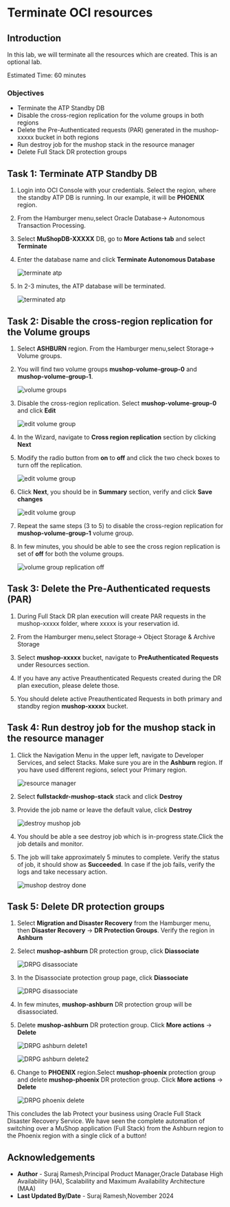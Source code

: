 # Terminate OCI resources

## Introduction

In this lab, we will terminate all the resources which are created. This is an optional lab.

Estimated Time: 60 minutes

### Objectives

- Terminate the ATP Standby DB
- Disable the cross-region replication for the volume groups in both regions
- Delete the Pre-Authenticated requests (PAR) generated in the mushop-xxxxx bucket in both regions
- Run destroy job for the mushop stack in the resource manager
- Delete Full Stack DR protection groups

## Task 1: Terminate ATP Standby DB

1. Login into OCI Console with your credentials. Select the region, where the standby ATP DB is running. In our example, it will be **PHOENIX** region.

2. From the Hamburger menu,select Oracle Database-> Autonomous Transaction Processing.

3. Select **MuShopDB-XXXXX** DB, go to **More Actions tab** and select **Terminate**

4. Enter the database name and click **Terminate Autonomous Database**

    ![terminate atp](./images/terminate-atp.png " ")

5. In 2-3 minutes, the ATP database will be terminated.

    ![terminated atp](./images/atp-terminated.png " ")

## Task 2: Disable the cross-region replication for the Volume groups

1. Select **ASHBURN** region. From the Hamburger menu,select Storage-> Volume groups.

2. You will find two volume groups **mushop-volume-group-0** and **mushop-volume-group-1**. 

    ![volume groups](./images/volume-groups.png " ")

3. Disable the cross-region replication. Select **mushop-volume-group-0** and click **Edit**

    ![edit volume group](./images/edit-volume-group0.png " ")

4. In the Wizard, navigate to **Cross region replication** section by clicking **Next**

5. Modify the radio button from **on** to **off** and click the two check boxes to turn off the replication.

    ![edit volume group](./images/edit-volume-group0-1.png " ")

6. Click **Next**, you should be in **Summary** section, verify and click **Save changes**

    ![edit volume group](./images/edit-volume-group0-2.png " ")

7. Repeat the same steps (3 to 5) to disable the cross-region replication for **mushop-volume-group-1** volume group.

8. In few minutes, you should be able to see the cross region replication is set of **off** for both the volume groups.

    ![volume group replication off](./images/volume-group-replication-off.png " ")


## Task 3: Delete the Pre-Authenticated requests (PAR)

1. During Full Stack DR plan execution will create PAR requests in the mushop-xxxxx folder, where xxxxx is your reservation id.

2. From the Hamburger menu,select Storage-> Object Storage & Archive Storage

3. Select **mushop-xxxxx** bucket, navigate to **PreAuthenticated Requests** under Resources section.

4. If you have any active Preauthenticated Requests created during the DR plan execution, please delete those.

5. You should delete active Preauthenticated Requests in both primary and standby region **mushop-xxxxx**  bucket.


## Task 4: Run destroy job for the mushop stack in the resource manager

1. Click the Navigation Menu in the upper left, navigate to Developer Services, and select Stacks. Make sure you are in the **Ashburn** region. If you have used different regions, select your Primary region.

    ![resource manager](./images/ashburn-resource-manager.png " ")

2. Select **fullstackdr-mushop-stack** stack and click **Destroy**

3. Provide the job name or leave the default value, click **Destroy**

    ![destroy mushop job](./images/ashburn-destory-job.png " ")

4. You should be able a see destroy job which is in-progress state.Click the job details and monitor.

5. The job will take approximately 5 minutes to complete. Verify the status of job, it should show as **Succeeded**. In case if the job fails, verify the logs and take necessary action.

    ![mushop destroy done](./images/ashburn-mushop-destroy-job-done.png " ")

## Task 5: Delete DR protection groups

1. Select **Migration and Disaster Recovery** from the Hamburger menu, then **Disaster Recovery** -> **DR Protection Groups**. Verify the region in **Ashburn**

2. Select **mushop-ashburn** DR protection group, click **Diassociate** 

    ![DRPG disassociate](./images/ashburn-drpg-diassociate-1.png " ")

3. In the Disassociate protection group page, click **Diassociate** 

    ![DRPG disassociate](./images/ashburn-drpg-diassociate-2.png " ")

4. In few minutes, **mushop-ashburn** DR protection group will be disassociated.

5. Delete **mushop-ashburn** DR protection group. Click **More actions** -> **Delete**

    ![DRPG ashburn delete1](./images/ashburn-drpg-delete1.png " ")

    ![DRPG ashburn delete2](./images/ashburn-drpg-delete2.png " ")

6. Change to **PHOENIX** region.Select **mushop-phoenix** protection group and delete **mushop-phoenix** DR protection group. Click **More actions** -> **Delete**

    ![DRPG phoenix delete](./images/phoenix-drpg-delete.png " ")

This concludes the lab Protect your business using Oracle Full Stack Disaster Recovery Service. We have seen the complete automation of switching over a MuShop application (Full Stack) from the Ashburn region to the Phoenix region with a single click of a button! 


## Acknowledgements

- **Author** - Suraj Ramesh,Principal Product Manager,Oracle Database High Availability (HA), Scalability and Maximum Availability Architecture (MAA)
- **Last Updated By/Date** - Suraj Ramesh,November 2024

